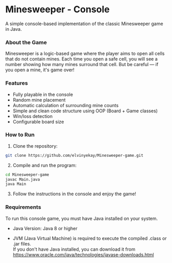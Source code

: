 # Minesweeper - Console

A simple console-based implementation of the classic Minesweeper game in Java.

### About the Game

Minesweeper is a logic-based game where the player aims to open all cells that do not contain mines. Each time you open a safe cell, you will see a number showing how many mines surround that cell. But be careful — if you open a mine, it's game over!

### Features

- Fully playable in the console
- Random mine placement
- Automatic calculation of surrounding mine counts
- Simple and clean code structure using OOP (Board + Game classes)
- Win/loss detection
- Configurable board size


### How to Run

1. Clone the repository:
```bash
git clone https://github.com/elvinyekay/Minesweeper-game.git
```
2. Compile and run the program:

```bash
cd Minesweeper-game
javac Main.java
java Main
```
3. Follow the instructions in the console and enjoy the game!

### Requirements
To run this console game, you must have Java installed on your system.

- Java Version: Java 8 or higher

- JVM (Java Virtual Machine) is required to execute the compiled .class or .jar files. </br>
  If you don't have Java installed, you can download it from </br>
  https://www.oracle.com/java/technologies/javase-downloads.html
